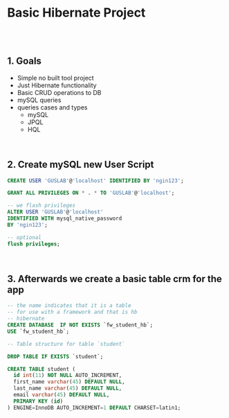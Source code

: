 # Basic Hibernate Project

<br>
<br>

## 1. Goals

- Simple no built tool project
- Just Hibernate functionality
- Basic CRUD operations to DB
- mySQL queries
- queries cases and types
	- mySQL
	- JPQL
	- HQL

<br>

## 2. Create mySQL new User Script

```SQL
CREATE USER 'GUSLAB'@'localhost' IDENTIFIED BY 'ngin123';

GRANT ALL PRIVILEGES ON * . * TO 'GUSLAB'@'localhost';

-- we flash privileges
ALTER USER 'GUSLAB'@'localhost' 
IDENTIFIED WITH mysql_native_password 
BY 'ngin123';

-- optional
flush privileges;
```

<br>

## 3. Afterwards we create a basic table crm for the app


```SQL
-- the name indicates that it is a table 
-- for use with a framework and that is hb
-- hibernate
CREATE DATABASE  IF NOT EXISTS `fw_student_hb`;
USE `fw_student_hb`;

-- Table structure for table `student`

DROP TABLE IF EXISTS `student`;

CREATE TABLE student (
  id int(11) NOT NULL AUTO_INCREMENT,
  first_name varchar(45) DEFAULT NULL,
  last_name varchar(45) DEFAULT NULL,
  email varchar(45) DEFAULT NULL,
  PRIMARY KEY (id)
) ENGINE=InnoDB AUTO_INCREMENT=1 DEFAULT CHARSET=latin1;

```